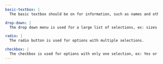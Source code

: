 ```yaml
---
basic-textbox: |
  The basic textbox should be on for information, such as names and other basic information that is needed to be typed in.

drop-down: |
  The drop down menu is used for a large list of selections, ex: sizes for clothing selections.

radio: |
  The radio button is used for options with multiple selections.

checkbox: |
  The checkbox is used for options with only one selection, ex: Yes or No
---
```

